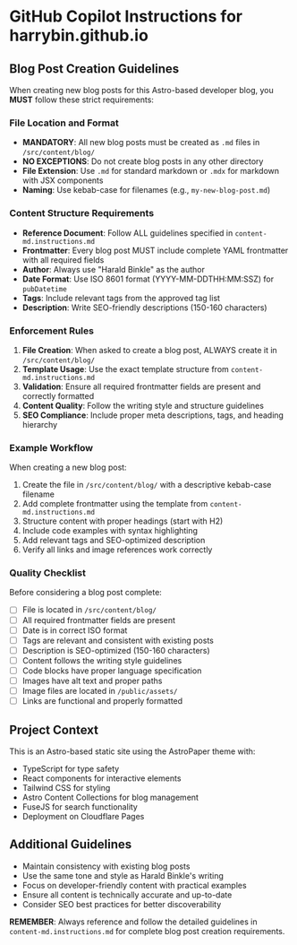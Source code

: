 # GitHub Copilot Instructions for harrybin.github.io

## Blog Post Creation Guidelines

When creating new blog posts for this Astro-based developer blog, you **MUST** follow these strict requirements:

### File Location and Format

- **MANDATORY**: All new blog posts must be created as `.md` files in `/src/content/blog/`
- **NO EXCEPTIONS**: Do not create blog posts in any other directory
- **File Extension**: Use `.md` for standard markdown or `.mdx` for markdown with JSX components
- **Naming**: Use kebab-case for filenames (e.g., `my-new-blog-post.md`)

### Content Structure Requirements

- **Reference Document**: Follow ALL guidelines specified in `content-md.instructions.md`
- **Frontmatter**: Every blog post MUST include complete YAML frontmatter with all required fields
- **Author**: Always use "Harald Binkle" as the author
- **Date Format**: Use ISO 8601 format (YYYY-MM-DDTHH:MM:SSZ) for `pubDatetime`
- **Tags**: Include relevant tags from the approved tag list
- **Description**: Write SEO-friendly descriptions (150-160 characters)

### Enforcement Rules

1. **File Creation**: When asked to create a blog post, ALWAYS create it in `/src/content/blog/`
2. **Template Usage**: Use the exact template structure from `content-md.instructions.md`
3. **Validation**: Ensure all required frontmatter fields are present and correctly formatted
4. **Content Quality**: Follow the writing style and structure guidelines
5. **SEO Compliance**: Include proper meta descriptions, tags, and heading hierarchy

### Example Workflow

When creating a new blog post:

1. Create the file in `/src/content/blog/` with a descriptive kebab-case filename
2. Add complete frontmatter using the template from `content-md.instructions.md`
3. Structure content with proper headings (start with H2)
4. Include code examples with syntax highlighting
5. Add relevant tags and SEO-optimized description
6. Verify all links and image references work correctly

### Quality Checklist

Before considering a blog post complete:

- [ ] File is located in `/src/content/blog/`
- [ ] All required frontmatter fields are present
- [ ] Date is in correct ISO format
- [ ] Tags are relevant and consistent with existing posts
- [ ] Description is SEO-optimized (150-160 characters)
- [ ] Content follows the writing style guidelines
- [ ] Code blocks have proper language specification
- [ ] Images have alt text and proper paths
- [ ] Image files are located in `/public/assets/`
- [ ] Links are functional and properly formatted

## Project Context

This is an Astro-based static site using the AstroPaper theme with:

- TypeScript for type safety
- React components for interactive elements
- Tailwind CSS for styling
- Astro Content Collections for blog management
- FuseJS for search functionality
- Deployment on Cloudflare Pages

## Additional Guidelines

- Maintain consistency with existing blog posts
- Use the same tone and style as Harald Binkle's writing
- Focus on developer-friendly content with practical examples
- Ensure all content is technically accurate and up-to-date
- Consider SEO best practices for better discoverability

**REMEMBER**: Always reference and follow the detailed guidelines in `content-md.instructions.md` for complete blog post creation requirements.

